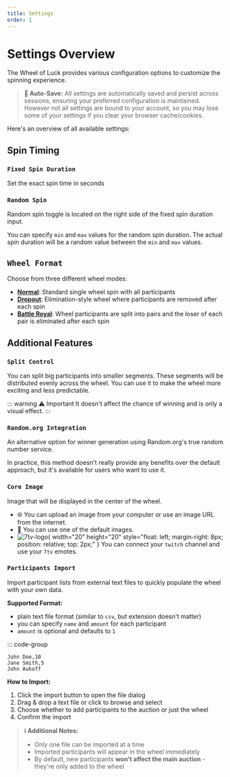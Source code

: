 ```yaml
---
title: Settings
order: 1
---
```


# Settings Overview

The Wheel of Luck provides various configuration options to customize the spinning experience.

> **💾 Auto-Save:** All settings are automatically saved and persist across sessions, ensuring your preferred configuration is maintained. However not all settings are bound to your account, so you may lose some of your settings if you clear your browser cache/cookies.

Here's an overview of all available settings:

## Spin Timing

### `Fixed Spin Duration`

Set the exact spin time in seconds

### `Random Spin`

Random spin toggle is located on the right side of the fixed spin duration input.

You can specify `min` and `max` values for the random spin duration. The actual spin duration will be a random value between the `min` and `max` values.

## `Wheel Format`

Choose from three different wheel modes:

- [**Normal**](./2.formats/1.normal.md): Standard single wheel spin with all participants
- [**Dropout**](./2.formats/2.dropout.md): Elimination-style wheel where participants are removed after each spin
- [**Battle Royal**](./2.formats/3.battle-royal.md): Wheel participants are split into pairs and the loser of each pair is eliminated after each spin

## Additional Features

### `Split Control`

You can split big participants into smaller segments. These segments will be distributed evenly across the wheel. You can use it to make the wheel more exciting and less predictable.

::: warning ⚠️ Important
It doesn't affect the chance of winning and is only a visual effect.
:::

### `Random.org Integration`

An alternative option for winner generation using Random.org's true random number service.

In practice, this method doesn't really provide any benefits over the default approach, but it's available for users who want to use it.

### `Core Image`

Image that will be displayed in the center of the wheel.

- 🌐 You can upload an image from your computer or use an image URL from the internet.
- 🎨 You can use one of the default images.
- ![7tv-logo](/7tv-logo.png){ width="20" height="20" style="float: left; margin-right: 8px; position: relative; top: 2px;" } You can connect your `twitch` channel and use your `7tv` emotes.

### `Participants Import`

Import participant lists from external text files to quickly populate the wheel with your own data.

**Supported Format:**

- plain text file format (similar to `csv`, but extension doesn't matter)
- you can specify `name` and `amount` for each participant
- `amount` is optional and defaults to `1`

::: code-group

```csv [example.csv]
John Doe,10
Jane Smith,5
John Aukoff
```

**How to Import:**

1. Click the import button to open the file dialog
2. Drag & drop a text file or click to browse and select
3. Choose whether to add participants to the auction or just the wheel
4. Confirm the import

> **ℹ️ Additional Notes:**
>
> - Only one file can be imported at a time
> - Imported participants will appear in the wheel immediately
> - By default, new participants **won't affect the main auction** - they're only added to the wheel
